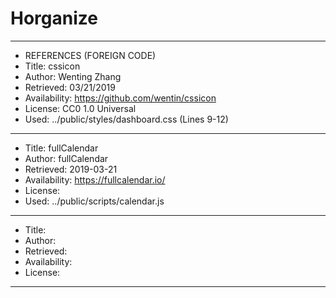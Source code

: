 # Horganize
*****************************************************
* REFERENCES (FOREIGN CODE)
*    Title: cssicon
*    Author: Wenting Zhang
*    Retrieved: 03/21/2019
*    Availability: https://github.com/wentin/cssicon
*    License: CC0 1.0 Universal
*    Used: ../public/styles/dashboard.css (Lines 9-12)
*****************************************************
*    Title: fullCalendar
*    Author: fullCalendar
*    Retrieved: 2019-03-21
*    Availability: https://fullcalendar.io/ 
*    License: 
*    Used: ../public/scripts/calendar.js
*****************************************************
*    Title: 
*    Author:
*    Retrieved: 
*    Availability: 
*    License: 
*****************************************************

